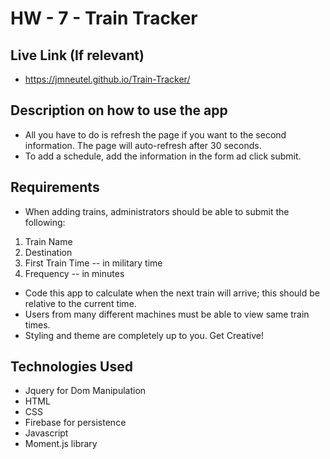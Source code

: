 # HW - 7 - Train Tracker

## Live Link (If relevant)
 - https://jmneutel.github.io/Train-Tracker/

## Description on how to use the app
- All you have to do is refresh the page if you want to the second information. The page will auto-refresh after 30 seconds.
- To add a schedule, add the information in the form ad click submit.

## Requirements

 - When adding trains, administrators should be able to submit the following:
 
 1. Train Name
 2. Destination 
 3. First Train Time -- in military time
 4. Frequency -- in minutes

- Code this app to calculate when the next train will arrive; this should be relative to the current time.
- Users from many different machines must be able to view same train times.
- Styling and theme are completely up to you. Get Creative!

## Technologies Used

- Jquery for Dom Manipulation
- HTML
- CSS
- Firebase for persistence 
- Javascript
- Moment.js library
